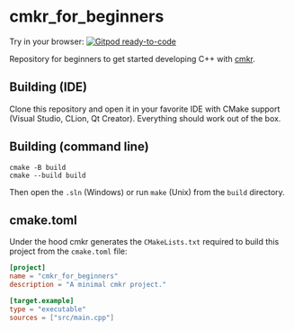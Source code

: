 # cmkr_for_beginners

Try in your browser: [![Gitpod ready-to-code](https://img.shields.io/badge/Gitpod-ready--to--code-blue?logo=gitpod)](https://gitpod.io/#https://github.com/build-cpp/cmkr_for_beginners)

Repository for beginners to get started developing C++ with [cmkr](https://github.com/build-cpp/cmkr).

## Building (IDE)

Clone this repository and open it in your favorite IDE with CMake support (Visual Studio, CLion, Qt Creator). Everything should work out of the box.

## Building (command line)

```
cmake -B build
cmake --build build
```

Then open the `.sln` (Windows) or run `make` (Unix) from the `build` directory.

## cmake.toml

Under the hood cmkr generates the `CMakeLists.txt` required to build this project from the `cmake.toml` file:

```toml
[project]
name = "cmkr_for_beginners"
description = "A minimal cmkr project."

[target.example]
type = "executable"
sources = ["src/main.cpp"]
```
